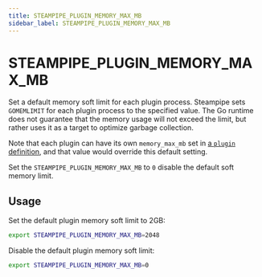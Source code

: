 ```yaml
---
title: STEAMPIPE_PLUGIN_MEMORY_MAX_MB
sidebar_label: STEAMPIPE_PLUGIN_MEMORY_MAX_MB
---
```


# STEAMPIPE_PLUGIN_MEMORY_MAX_MB

Set a default memory soft limit for each plugin process.   Steampipe sets `GOMEMLIMIT` for each plugin process to the specified value.  The Go runtime does not guarantee that the memory usage will not exceed the limit, but rather uses it as a target to optimize garbage collection.

Note that each plugin can have its own `memory_max_mb` set in [a `plugin` definition](/docs/reference/config-files/plugin), and that value would override this default setting.

Set the `STEAMPIPE_PLUGIN_MEMORY_MAX_MB` to `0` disable the default soft memory limit.


## Usage 

Set the default plugin memory soft limit to 2GB:

```bash
export STEAMPIPE_PLUGIN_MEMORY_MAX_MB=2048
```

Disable the default plugin memory soft limit:

```bash
export STEAMPIPE_PLUGIN_MEMORY_MAX_MB=0
```